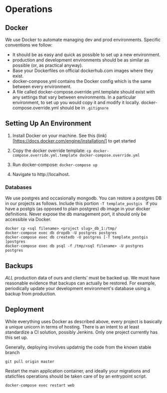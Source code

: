 # Operations

## Docker

We use Docker to automate managing dev and prod environments. Specific conventions we follow:

  * It should be as easy and quick as possible to set up a new environment.
  * production and development environments should be as similar as possible (or, as practical anyway).
  * Base your Dockerfiles on official dockerhub.com images where they exist.
  * docker-compose.yml contains the Docker config which is the same between every environment.
  * A file called docker-compose.override.yml.template should exist with any settings that vary between environments. In a particular environment, to set up you would copy it and modify it locally. docker-compose.override.yml should be in `.gitignore`

## Setting Up An Environment

1. Install Docker on your machine. See this (link)[https://docs.docker.com/engine/installation/] to get started

2. Copy the docker override template: `cp docker-compose.override.yml.template docker-compose.override.yml`

3. Run docker-compose: `docker-compose up`

4. Navigate to http://localhost.

### Databases

We use postgres and occasionally mongodb. You can restore a postgres DB in our projects as follows. Include this portion `-T template_postgis ` if you have a postgis (as opposed to plain postgres) db image in your docker definitions. Never expose the db management port, it should only be accessible via Docker.

```
docker cp <sql filename> <project slug>_db_1:/tmp/
docker-compose exec db dropdb -U postgres postgres
docker-compose exec db createdb -U postgres [-T template_postgis ]postgres
docker-compose exec db psql -f /tmp/<sql filename> -U postgres postgres
```

## Backups
*ALL* production data of ours and clients' must be backed up. We must have reasonable evidence that backups can actually be restored. For example, periodically update your development environment's database using a backup from production.

## Deployment

While everything uses Docker as described above, every project is basically a unique unicorn in terms of hosting. There is an intent to at least standardize a CI solution, possibly Jenkins. Only one project currently has this set up.

Generally, deploying involves updatnig the code from the known stable branch
```
git pull origin master
```

Restart the main application container, and ideally your migrations and staticfiles operations should be taken care of by an entrypoint script.
```
docker-compose exec restart web
```

